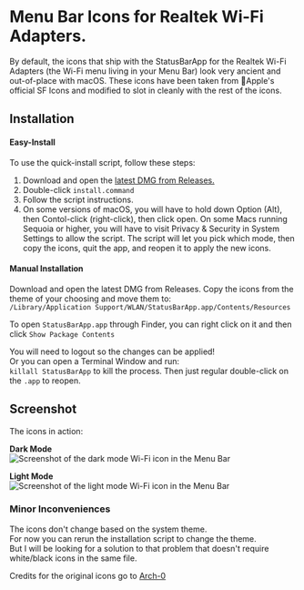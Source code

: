 # Menu Bar Icons for Realtek Wi-Fi Adapters.

By default, the icons that ship with the StatusBarApp for the Realtek Wi-Fi Adapters (the Wi-Fi menu living in your Menu Bar) look very ancient and out-of-place with macOS. These icons have been taken from Apple's official SF Icons and modified to slot in cleanly with the rest of the icons.

## Installation ##

#### Easy-Install ####
To use the quick-install script, follow these steps:
1. Download and open the [latest DMG from Releases.](https://github.com/macOSUtilities/RealtekWiFi-MenuBarAppIcons/releases/download/v2.0/Package_v1.0_macOS.dmg)
2. Double-click `install.command`
3. Follow the script instructions.
4. On some versions of macOS, you will have to hold down Option (Alt), then Contol-click (right-click), then click open.
On some Macs running Sequoia or higher, you will have to visit Privacy & Security in System Settings to allow the script.
The script will let you pick which mode, then copy the icons, quit the app, and reopen it to apply the new icons.

#### Manual Installation ####

Download and open the latest DMG from Releases. 
Copy the icons from the theme of your choosing and move them to:\
`/Library/Application Support/WLAN/StatusBarApp.app/Contents/Resources`

To open `StatusBarApp.app` through Finder, you can right click on it and then click `Show Package Contents`

You will need to logout so the changes can be applied!\
Or you can open a Terminal Window and run:\
`killall StatusBarApp` to kill the process. Then just regular double-click on the `.app` to reopen.

## Screenshot ##

The icons in action:

**Dark Mode**\
![Screenshot of the dark mode Wi-Fi icon in the Menu Bar](https://github.com/user-attachments/assets/3707f0b0-96de-4a37-a43b-3cec562e3f24)


**Light Mode**\
![Screenshot of the light mode Wi-Fi icon in the Menu Bar](https://i.imgur.com/F4MQ2N8.png)

### Minor Inconveniences ###

The icons don't change based on the system theme.\
For now you can rerun the installation script to change the theme.\
But I will be looking for a solution to that problem that doesn't require white/black icons in the same file.

Credits for the original icons go to [Arch-0](https://github.com/Arch-0)
